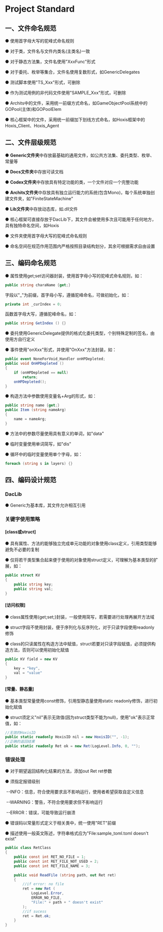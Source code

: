 # Project Standard

## 一、文件命名规范

● 使用首字母大写的驼峰式命名规则

● 对于类，文件名与文件内类名(主类名)一致

● 对于静态方法集，文件名使用"XxxFunc"形式

● 对于委托、枚举等集合，文件名使用复数形式，如GenericDelegates

● 测试脚本使用"TS_Xxx"形式，可删除

● 作为测试用例的非代码文件使用"SAMPLE_Xxx"形式，可删除

● Archits中的文件，采用统一前缀方式命名，如GameObjectPool系统中的GOPool(主体)和GOPoolElem

● 核心框架中的文件，采用统一前缀加下划线方式命名，如Hoxis框架中的Hoxis_Client、Hoxis_Agent

## 二、文件层级规范

● **Generic文件夹**中存放最基础的通用文件，如公共方法集、委托类型、枚举、常量等

● **Docs文件夹**中存放可读文档

● **Codex文件夹**中存放具有特定功能的类，一个文件对应一个完整功能

● **Archits文件夹**中存放具有独立运行能力的系统(包含Mono)，每个系统单独创建文件夹，如"FiniteStateMachine"

● **Lib文件夹**中存放动态库，如.dll文件

● 核心框架可直接存放于DacLib下，其文件会被使用多次且可能用于任何地方，具有独特命名空间，如Hoxis

● 文件夹使用首字母大写的驼峰式命名规则

● 命名空间在规范作用范围内严格按照目录结构划分，其余可根据需求自由设置

## 三、编码命名规范

● 属性使用get;set访问器封装，使用首字母小写的驼峰式命名规则，如：

```c#
public string charaName {get;}
```

字段以"_"为前缀，首字母小写，遵循驼峰命名，可做初始化，如：

```c#
private int _curIndex = 0;
```

函数首字母大写，遵循驼峰命名，如：

```c#
public string GetIndex () {}
```

● 委托使用GenericDelegate提供的格式化委托类型，个别特殊定制的签名，由使用方自行定义

● 事件使用"onXxx"形式，并使用"OnXxx"方法封装，如：

```c#
public event NoneForVoid_Handler onHPDepleted;
public void OnHPDepleted ()
{
    if (onHPDepleted == null)
    	return;
    onHPDepleted();
}
```

● 构造方法中参数使用变量名+Arg的形式，如：

```c#
public string name {get;}
public Item (string nameArg)
{
    name = nameArg;
}
```

● 方法中的参数尽量使用具有意义的单词，如"data"

● 临时变量使用单词简写，如"dis"

● 循环中的临时变量使用单个字母，如：

```c#
foreach (string s in layers) {}
```

## 四、编码设计规范

### DacLib

● Generic为基本库，其文件允许相互引用

### 关键字使用策略

#### [class或struct]

● 具有属性、方法的能够独立完成单元功能的对象使用class定义，引用类型能够避免不必要的复制

● 仅将若干类型集合起来便于使用的对象使用struct定义，可理解为基本类型的扩展，如：

```c#
public struct KV
{
    public string key;
    public string val;
}
```

#### [访问权限]

● class属性使用{get;set;}封装，一般使用简写，若需要进行处理再展开方法域

● struct字段不使用封装，便于序列化与反序列化，对于只读字段使用readonly修饰

● class的只读属性在构造方法中赋值，struct若要对只读字段赋值，必须提供构造方法，否则可以使用初始化赋值

```c#
public KV field = new KV
{
    key = "key",
    val = "value"
}
```

#### [常量、静态量]

● 基本类型常量使用const修饰，引用型静态量使用static readonly修饰，进行初始化赋值

● struct须定义"nil"表示无效值(因为struct类型不能为null)，使用"ok"表示正常值，如：

```c#
//无效的HoxisID
public static readonly HoxisID nil = new HoxisID("", -1);
//正确的返回结果
public static readonly Ret ok = new Ret(LogLevel.Info, 0, "");
```

### 错误处理

● 对于期望返回结构化结果的方法，添加out Ret ret参数

● 须指定报错级别

​	--INFO：信息，符合使用要求且不影响运行，使用者希望获取自定义信息

​	--WARNING：警告，不符合使用要求但不影响运行

​	--ERROR：错误，可能导致运行崩溃

● 错误码以常量形式定义于相关类中，统一使用"RET"前缀

● 描述使用一般英文陈述，字符串格式应为"File:sample_toml.toml doesn't exist"

```c#
public class RetClass
{
    public const int RET_NO_FILE = 1;
    public const int RET_FILE_NOT_USED = 2;
    public const int RET_FILE_NAME = 3;
    
    public void ReadFile (string path, out Ret ret)
    {
        //if error: no file
        ret = new Ret (
            LogLevel.Error,
            ERROR_NO_FILE,
            "File:" + path + " doesn't exist"
        );
        //if sucess
        ret = Ret.ok;
    }
}
```
